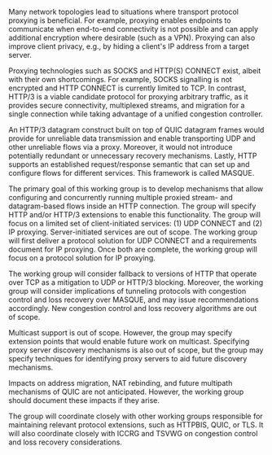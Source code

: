 Many network topologies lead to situations where transport protocol proxying is
beneficial. For example, proxying enables endpoints to communicate when
end-to-end connectivity is not possible and can apply additional encryption
where desirable (such as a VPN). Proxying can also improve client privacy, e.g.,
by hiding a client's IP address from a target server.

Proxying technologies such as SOCKS and HTTP(S) CONNECT exist, albeit with their
own shortcomings. For example, SOCKS signalling is not encrypted and HTTP
CONNECT is currently limited to TCP. In contrast, HTTP/3 is a viable candidate
protocol for proxying arbitrary traffic, as it provides secure connectivity,
multiplexed streams, and migration for a single connection while taking
advantage of a unified congestion controller.

An HTTP/3 datagram construct built on top of QUIC datagram frames would provide
for unreliable data transmission and enable transporting UDP and other
unreliable flows via a proxy. Moreover, it would not introduce potentially
redundant or unnecessary recovery mechanisms. Lastly, HTTP supports an
established request/response semantic that can set up and configure flows for
different services. This framework is called MASQUE.

The primary goal of this working group is to develop mechanisms that allow
configuring and concurrently running multiple proxied stream- and datagram-based
flows inside an HTTP connection. The group will specify HTTP and/or HTTP/3
extensions to enable this functionality. The group will focus on a limited set
of client-initiated services: (1) UDP CONNECT and (2) IP proxying.
Server-initiated services are out of scope. The working group will first deliver
a protocol solution for UDP CONNECT and a requirements document for IP proxying.
Once both are complete, the working group will focus on a protocol solution for
IP proxying.

The working group will consider fallback to versions of HTTP that operate over
TCP as a mitigation to UDP or HTTP/3 blocking. Moreover, the working group will
consider implications of tunneling protocols with congestion control and loss
recovery over MASQUE, and may issue recommendations accordingly. New congestion
control and loss recovery algorithms are out of scope.

Multicast support is out of scope. However, the group may specify extension
points that would enable future work on multicast. Specifying proxy server
discovery mechanisms is also out of scope, but the group may specify techniques
for identifying proxy servers to aid future discovery mechanisms.

Impacts on address migration, NAT rebinding, and future multipath mechanisms of
QUIC are not anticipated. However, the working group should document these
impacts if they arise.

The group will coordinate closely with other working groups responsible for
maintaining relevant protocol extensions, such as HTTPBIS, QUIC, or TLS. It will
also coordinate closely with ICCRG and TSVWG on congestion control and loss
recovery considerations.
